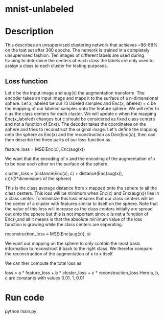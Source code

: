 # mnist-unlabeled
# Description
This describes an unsupervised clustering network that achieves ~86-88% on the test set after 300 epochs.
The network is trained in a completely unsupervised fashion.
Ten images of different labels are used during training to determine the centers of each class the labels are only used to assign a class to each cluster for testing purposes.

## Loss function
Let x be the input image and aug(x) the augmentation transform. The encoder takes an input image and maps it to the surface of a n-dimensional sphere.
Let x_labeled be our 10 labeled samples and Enc(x_labeled) = c be the mapping of our labeled samples onto the feature sphere.
We will refer to c as the class centers for each cluster. We will update c when the mapping Enc(x_labeled) changes but c should be considered as fixed class centers and not a function of Enx().
The decoder takes the coordinates on the sphere and tries to reconstruct the original image.
Let's define the mapping onto the sphere as Enc(x) and the reconstruction as Dec(Enc(x)), then can then describe the three parts of our loss function as.

feature_loss = MSE(Enc(x), Enc(aug(x))

We want that the encoding of x and the encoding of the augmentation of x to be near each other on the surface of the sphere.

cluster_loss = (distance(Enc(x), c) + distance(Enc(aug(x)), c))/(2*dimensions of the sphere)

This is the class average distance from x mapped onto the sphere to all the class centers. 
This loss will be minimum when Enc(x) and Enx(aug(x)) lies in a class center.
To minimize this loss ensures that our class centers will be the center of a cluster with features similar to itself on the sphere.
Note that the value of this loss will increase as the class centers initially are spread out onto the sphere but this is not important since c is not a function of Enc(),and all it means is that the absolute minimum value of the loss function is growing while the class centers are seperating.

reconstruction_loss = MSE(Enc(aug(x)), x)

We want our mapping on the sphere to only contain the most basic information to reconstruct it back to the right class.
We therefor compare the reconstruction of the augmentation of x to x itself.

We can ther compute the total loss as:

loss = a * feature_loss + b * cluster_loss + c * reconstruction_loss
Here a, b, c are constants with values 0.01, 1, 0.01

# Run code
python main.py
